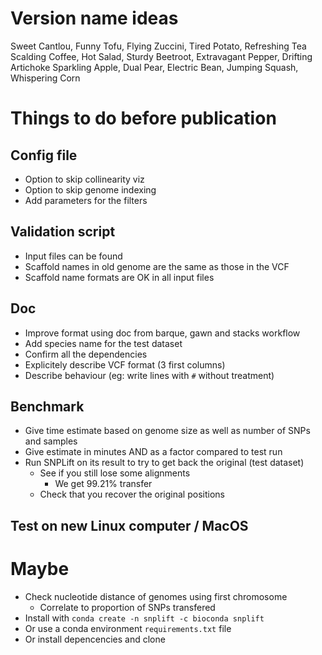 # Version name ideas

Sweet Cantlou, Funny Tofu, Flying Zuccini, Tired Potato, Refreshing Tea
Scalding Coffee, Hot Salad, Sturdy Beetroot, Extravagant Pepper, Drifting Artichoke
Sparkling Apple, Dual Pear, Electric Bean, Jumping Squash, Whispering Corn

# Things to do before publication
## Config file
- Option to skip collinearity viz
- Option to skip genome indexing
- Add parameters for the filters

## Validation script
- Input files can be found
- Scaffold names in old genome are the same as those in the VCF
- Scaffold name formats are OK in all input files

## Doc
- Improve format using doc from barque, gawn and stacks workflow
- Add species name for the test dataset
- Confirm all the dependencies
- Explicitely describe VCF format (3 first columns)
- Describe behaviour (eg: write lines with `#` without treatment)

## Benchmark
- Give time estimate based on genome size as well as number of SNPs and samples
- Give estimate in minutes AND as a factor compared to test run
- Run SNPLift on its result to try to get back the original (test dataset)
  - See if you still lose some alignments
    - We get 99.21% transfer
  - Check that you recover the original positions

## Test on new Linux computer / MacOS

# Maybe
- Check nucleotide distance of genomes using first chromosome
  - Correlate to proportion of SNPs transfered
- Install with `conda create -n snplift -c bioconda snplift`
- Or use a conda environment `requirements.txt` file
- Or install depencencies and clone
